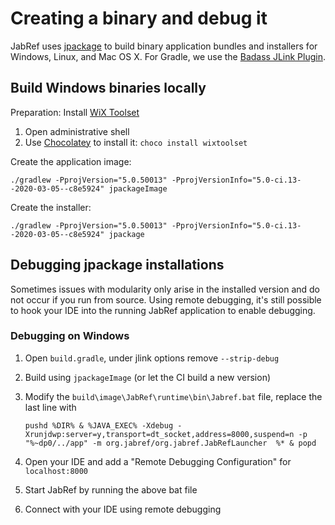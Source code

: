 # Creating a binary and debug it

JabRef uses [jpackage](https://docs.oracle.com/en/java/javase/14/jpackage/) to build binary application bundles and installers for Windows, Linux, and Mac OS X.
For Gradle, we use the [Badass JLink Plugin](https://badass-jlink-plugin.beryx.org/releases/latest/).

## Build Windows binaries locally

Preparation: Install [WiX Toolset](https://wixtoolset.org/)

   1. Open administrative shell
   2. Use [Chocolatey](https://chocolatey.org/) to install it: `choco install wixtoolset`

Create the application image:

```./gradlew -PprojVersion="5.0.50013" -PprojVersionInfo="5.0-ci.13--2020-03-05--c8e5924" jpackageImage```

Create the installer:

`./gradlew -PprojVersion="5.0.50013" -PprojVersionInfo="5.0-ci.13--2020-03-05--c8e5924" jpackage`

## Debugging jpackage installations

Sometimes issues with modularity only arise in the installed version and do not occur if you run from source. Using remote debugging, it's still possible to hook your IDE into the running JabRef application to enable debugging.

### Debugging on Windows

1. Open `build.gradle`, under jlink options remove `--strip-debug`
2. Build using `jpackageImage` (or let the CI build a new version)
3. Modify the `build\image\JabRef\runtime\bin\Jabref.bat` file, replace the last line with

   ```text
   pushd %DIR% & %JAVA_EXEC% -Xdebug -Xrunjdwp:server=y,transport=dt_socket,address=8000,suspend=n -p "%~dp0/../app" -m org.jabref/org.jabref.JabRefLauncher  %* & popd
   ```

4. Open your IDE and add a "Remote Debugging Configuration" for `localhost:8000`
5. Start JabRef by running the above bat file
6. Connect with your IDE using remote debugging

